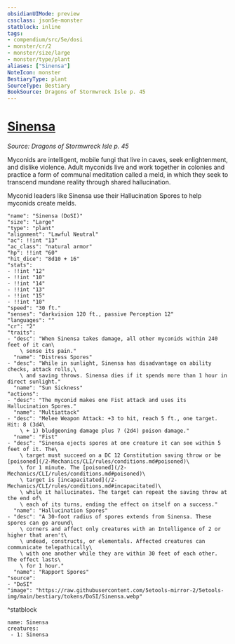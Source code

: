 ```yaml
---
obsidianUIMode: preview
cssclass: json5e-monster
statblock: inline
tags:
- compendium/src/5e/dosi
- monster/cr/2
- monster/size/large
- monster/type/plant
aliases: ["Sinensa"]
NoteIcon: monster
BestiaryType: plant
SourceType: Bestiary
BookSource: Dragons of Stormwreck Isle p. 45
---
```

# [Sinensa](2-Mechanics/CLI/bestiary/npc/sinensa-dosi.md)
*Source: Dragons of Stormwreck Isle p. 45*  

Myconids are intelligent, mobile fungi that live in caves, seek enlightenment, and dislike violence. Adult myconids live and work together in colonies and practice a form of communal meditation called a meld, in which they seek to transcend mundane reality through shared hallucination.

Myconid leaders like Sinensa use their Hallucination Spores to help myconids create melds.

```statblock
"name": "Sinensa (DoSI)"
"size": "Large"
"type": "plant"
"alignment": "Lawful Neutral"
"ac": !!int "13"
"ac_class": "natural armor"
"hp": !!int "60"
"hit_dice": "8d10 + 16"
"stats":
- !!int "12"
- !!int "10"
- !!int "14"
- !!int "13"
- !!int "15"
- !!int "10"
"speed": "30 ft."
"senses": "darkvision 120 ft., passive Perception 12"
"languages": ""
"cr": "2"
"traits":
- "desc": "When Sinensa takes damage, all other myconids within 240 feet of it can\
    \ sense its pain."
  "name": "Distress Spores"
- "desc": "While in sunlight, Sinensa has disadvantage on ability checks, attack rolls,\
    \ and saving throws. Sinensa dies if it spends more than 1 hour in direct sunlight."
  "name": "Sun Sickness"
"actions":
- "desc": "The myconid makes one Fist attack and uses its Hallucination Spores."
  "name": "Multiattack"
- "desc": "Melee Weapon Attack: +3 to hit, reach 5 ft., one target. Hit: 8 (3d4\
    \ + 1) bludgeoning damage plus 7 (2d4) poison damage."
  "name": "Fist"
- "desc": "Sinensa ejects spores at one creature it can see within 5 feet of it. The\
    \ target must succeed on a DC 12 Constitution saving throw or be [poisoned](/2-Mechanics/CLI/rules/conditions.md#poisoned)\
    \ for 1 minute. The [poisoned](/2-Mechanics/CLI/rules/conditions.md#poisoned)\
    \ target is [incapacitated](/2-Mechanics/CLI/rules/conditions.md#incapacitated)\
    \ while it hallucinates. The target can repeat the saving throw at the end of\
    \ each of its turns, ending the effect on itself on a success."
  "name": "Hallucination Spores"
- "desc": "A 30-foot radius of spores extends from Sinensa. These spores can go around\
    \ corners and affect only creatures with an Intelligence of 2 or higher that aren't\
    \ undead, constructs, or elementals. Affected creatures can communicate telepathically\
    \ with one another while they are within 30 feet of each other. The effect lasts\
    \ for 1 hour."
  "name": "Rapport Spores"
"source":
- "DoSI"
"image": "https://raw.githubusercontent.com/5etools-mirror-2/5etools-img/main/bestiary/tokens/DoSI/Sinensa.webp"
```
^statblock

```encounter-table
name: Sinensa
creatures:
 - 1: Sinensa
```